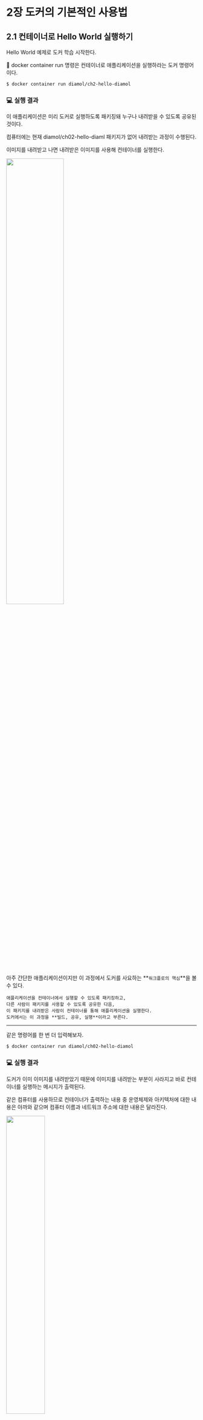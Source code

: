 # 2장 도커의 기본적인 사용법

## 2.1 컨테이너로 Hello World 실행하기

Hello World 예제로 도커 학습 시작한다.

📌 docker container run 명령은 컨테이너로 애플리케이션을 실행하라는 도커 명령어이다.

```
$ docker container run diamol/ch2-hello-diamol
```

### 💻 실행 결과

이 애플리케이션은 미리 도커로 실행하도록 패키징돼 누구나 내려받을 수 있도록 공유된 것이다.

컴퓨터에는 현재 diamol/ch02-hello-diaml 패키지가 없어 내려받는 과정이 수행된다.

이미지를 내려받고 나면 내려받은 이미지를 사용해 컨테이너를 실행한다.

<img src="./img/1.png" height="55%" width="55%"/>

아주 간단한 애플리케이션이지만 이 과정에서 도커를 사요하는 **`워크플로의 핵심`**을 볼수 있다.

```
애플리케이션을 컨테이너에서 실행할 수 있도록 패키징하고, 
다른 사람이 패키지를 사용할 수 있도록 공유한 다음,
이 패키지를 내려받은 사람이 컨테이너를 통해 애플리케이션을 실행한다.
도커에서는 이 과정을 **빌드, 공유, 실행**이라고 부른다.
```

---

같은 명령어를 한 번 더 입력해보자.

```
$ docker container run diamol/ch02-hello-diamol
```

### 💻 실행 결과

도커가 이미 이미지를 내려받았기 때문에 이미지를 내려받는 부분이 사라지고 바로 컨테이너를 실행하는 메시지가 출력된다.

같은 컴퓨터를 사용하므로 컨테이너가 출력하는 내용 중 운영체제와 아키텍처에 대한 내용은 아까와 같으며 컴퓨터 이름과 네트워크 주소에 대한 내용은 달라진다.

<img src="./img/2.png" height="45%" width="45%"/>

## 2.2 컨테이너란 무엇인가?

애플리케이션이 들어 있는 어떤 상자를 상상해 보자. 이 상자안에는 애플리케이션과 애플리케이션을 실행할 컴퓨터가 함께 들어있다.

<img src="./img/3.png" height="45%" width="45%"/>

도커가 만들어 낸 가상 리소스(호스트명, IP주소, 파일 시스템)이 서로 엮여 애플리케이션이 동작할 수 있는 환경이 만들어 진다.

컴퓨터 한 대에서 여러 개의 컨테이너를 실행 시킬 수 있으며, 컨테이너는 서로 독립적인 환경을 갖지만, 실행되는 컴퓨터의 CPU와 메모리, 운영체제를 공유한다.

<img src="./img/4.png" height="35%" width="35%"/>

이러한 구도가 중요한 이유는 `격리(isolation)` 와 `밀집(density)` 이라는 모순돼 보이는 조건을 동시에 만족할 수 있기 때문이다.

밀집이란 컴퓨터에서 CPU와 메모리가 허용하는 한 되도록 많은 수의 애플리케이션을 실행하는 것을 의미한다. 그러나 서로 다른 여러 애플리케이션을 동시에 실행하는 데는 제약이 따른다. 

- 상이한 런타임 버전
- 호환되지 않는 버전의 라이브러리 사용
- 리소스 사용량의 차이

이런 면을 고려하면 애플리케이션은 서로 독립된 환경에서 실행돼야 한다. 하지만, 그럴 경우 한 컴퓨터에서 여러 애플리케이션을 실행할 수 없게 되어 밀집을 달성할 수 없다.

### 1. 가상 머신

모순된 조건을 동시 달성하기 위해서 가상 머신을 사용한다. 

가상 머신은 애플리케이션이 실행될 `독립적 환경`이 생긴다는 점에서 컨테이너와 큰 차이가 없다.

하지만, 가상 머신은 컨테이너와 달리 호스트 운영체제를 공유하지 않고 `별도의 운영체제`를 필요로 한다

<img src="./img/5.png" height="35%" width="35%"/>

각각의 가상 머신은 자신만의 운영체제를 별도로 갖는다. 

이 운영체제는 애플리케이션이 사용해야 할 CPU와 메모리 자원을 상당량 차지한다. 운영체제의 라이선스 비용과 운영체제 업데이트 설치 부담이 추가로 생긴다.

가상 머신은 `격리` 를 달성할 수 있지만, `밀집` 을 제공하지 못한다.

### 2. 컨테이너

컨테이너는 호스트 컴퓨터의 운영체제를 공유함으로써 가상 머신의 단점을 해결할 수 있다.

1. 필요한 리소스가 크게 경감된다.
2. 실행이 빠르다.
3. (가상 머신에 비해) 많은 수의 애플리케이션을 실행할 수 있다.
4. (가상 머신과 마찬가지로) 독립적인 환경을 제공한다.

컨테이너는 `밀집` 과 `격리` 를 동시에 달성한다.

## 2.3 컨테이너를 원격 컴퓨터처럼 사용하기

```
$ docker container run --interactive --tty diamol/base
$ docker container run -it diamol/base
```

- `--interactive` : 컨테이너 접속 상태
- `--tty` : 터미널 세션을 통해 컨테이너를 조작

### 💻 실행 결과

<img src="./img/6.png" height="55%" width="55%"/>

📌 다음 명령어를 입력해 현재 실행 중인 모든 컨테이너에 대한 정보를 확인할 수 있다.

```
$ docker container ls
```

### 💻 실행 결과

도커는 컨테이너를 실행할 때마다 무작위로 생성한 ID 값을 부여한다. 그리고 이 ID 값 중 일부분이 호스트명이 된다.

<img src="./img/7.png" height="55%" width="55%"/>

---

📌 다음 명령어는 대상 컨테이너에서 실행 중인 프로세스 목록을 보여준다.

```
$ docker container top 3a
UID                 PID                 PPID                C                   STIME               TTY                 TIME                CMD
root                25799               25770               0                   15:32               ?                   00:00:00            /bin/sh
```

📌 다음 명령어는 대상 컨테이너에서 수집된 모든 로그를 출력한다.

```
$ docker container logs 3a
/ # hostname
3a006a67ad8b
/ # date
Sun May 28 15:34:01 UTC 2023
/ #
```

📌 다음 명령어는 대상 컨테이너의 상세한 정보를 보여준다.

```
$ docker container inspect
```

컨테이너의 가상 파일 시스템의 경로, 컨테이너에서 실행 중인 명령, 해당 컨테이너가 접속된 가상 도커 네트워크 정보 등 애플리케이션에 발생한 문제를 추적하는 데 유용한 정보가 제공된다.

## 2.4 컨테이너를 사용해 웹 사이트 호스팅하기

📌 모든 컨테이너의 목록을 출력한다.

```
$ docker container ls --all
```

- 컨테이너 내부의 애플리케이션이 실행 중이어야 컨테이너의 상태도 실행 중이 된다.
    - 애플리케이션 프로세스가 종료되면 컨테이너의 상태도 Existed가 된다.
    - 종료된 컨테이너는 CPU 자원이나 메모리를 사용하지 않는다.
- 컨테이너가 종료돼도 컨테이너는 사라지지 않는다.
    - 나중에 컨테이너를 다시 실행하거나, 로그를 확인하거나, 컨테이너의 파일 시스템에 새로운 파일을 복사하거나 외부로 복사해 올 수 있다.
    - 종료된 컨테이너도 명시적으로 삭제하지 않는 한 그대로 남아 있는다.
    - 컨테이너의 파일 시스템이 그대로 남아 있으므로 호스트 컴퓨터의 디스크 공간을 계속 점유한다.

---

### 컨테이너에서 간단한 웹 사이트 호스팅하기

```
$ docker container run --detach --publish 8088:80 diamol/ch02-hello-diamol-web
```

- `--detach` : 컨테이너를 백그라운드에서 실행하며 컨테이너 ID를 출력한다.
- `--publish` : 컨테이너의 포트를 호스트 컴퓨터에 공개한다.

### 호스트 컴퓨터의 물리 네트워크와 컨테이너의 가상 네트워크의 관계

각 컨테이너는 고유의 IP 주소를 갖지만, 이 IP 주소는 도커가 관리하는 내부 가상 네트워크의 주소지 호스트 컴퓨터가 연결된 물리 네트워크에 연결된 것이 아니다. 

컨테이너의 포트를 공개한다는 것인 도커가 호스트 컴퓨터의 포트를 주시하다가 해당 포트로 들어온 트래픽을 컨테이너로 전달해 주는 것이다.

<img src="./img/8.png" height="55%" width="55%"/>

### 실습 결과

<img src="./img/9.png" height="35%" width="35%"/>

📌 실행 중인 컨테이너의 상태를 확인한다.

```
$ docker container stats 7183
```

📌 컨테이너 삭제한다.

```
$ docker container rm --force
```

📌 모든 컨테이너를 삭제한다.

```
$ docker container rm --force $(docker container ls --all --quiet)
```

---

## 2.5 도커가 컨테이너를 실행하는 원리

이번 장 첫 번째 실습에서 `빌드-공유-실행` 워크플로가 도커의 핵심이라고 설명했었다. 이 워크 플로를 적용하면 소프트웨어 배포가 매우 쉬워진다.

도커를 설치하고 컨테이너를 실행하는 일은 매우 간단하지만, 여러 컴포넌트가 관여한다.

<img src="./img/10.png" height="55%" width="55%"/>

```
**Docker API**
표준 HTTP기반 REST API다.
도커 엔진 설정을 수정하면 이 API를 네트워크를 경유해 외부 컴퓨터로부터 호출할 수 없도록 차단하거나 허용할 수 있다.
```

```
**Docker CLI**
Docker API의 클라이언트다.
Docker 명령을 사용할 때 실제로 도커 API를 호출하는 것이 바로 도커 CLI다.
```

```
**Docker Engine**
1. 로컬 이미지 캐시를 담당한다.
   새로운 이미지가 필요하면 이미지를 내려받으며, 기존 이미지가 있다면 전에 내려받은 이미지를 사용한다.
2. 호스트 운영체제와 함께 컨테이너 가상 네트워크 등 도커 리소스를 만드는 일을 담당한다.
3. 도커 엔진은 항시 동작하는 백그라운드 프로세스다.
```

도커 엔진은 containerd라는 컴포넌트를 통해 컨테이너를 실제로 관리하는데, containerd는 호스트 운영체제가 제공하는 기능을 통해 컨테이너, 즉 가상 환경을 만든다. 

## 2.6 연습 문제 : 컨테이너 파일 시스템 다루기

```
웹 사이트 컨테이너를 실행하고 index.html 파일을 교체해 웹 페이지의 내용을 수정한다.
```

```
1. 컨테이너를 실행한다.
$ docker container run --detach --publish 8808:80 diamol/ch02-hello-diamol-web

2. 컨테이너에 접속한다.
$ docker exec -it f74321ad8d59 /bin/sh
/usr/local/apache2 #
/usr/local/apache2 # cd htdocs/
/usr/local/apache2/htdocs # ls
index.html
/usr/local/apache2/htdocs # vi index.html
/usr/local/apache2/htdocs # exit
```

### 실습 결과

<img src="./img/11.png" height="35%" width="35%"/>
